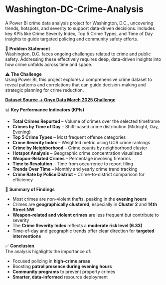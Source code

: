 # Washington-DC-Crime-Analysis
A Power BI crime data analysis project for Washington, D.C., uncovering trends, hotspots, and severity to support data-driven decisions. Includes key KPIs like Crime Severity Index, Top 5 Crime Types, and Time of Day insights to guide targeted policing and community safety efforts.

🧩 **Problem Statement**  
Washington, D.C. faces ongoing challenges related to crime and public safety. Addressing these effectively requires deep, data-driven insights into how crime unfolds across time and space.

⚠️ **The Challenge**  
Using Power BI, this project explores a comprehensive crime dataset to reveal patterns and correlations that can guide decision-making and strategic planning for crime reduction.

[**Dataset Source → Onyx Data March 2025 Challenge**](https://github.com/nashthecoder/Washington-DC-Crime-Analysis/commit/17879ff058dd113fd5fae3dee32a8467621e060b#diff-a48e6540e759e88b07c8327a78582c65d47c6e1f78fe456ff1d2ea13f51fa9ff)

📊 **Key Performance Indicators (KPIs)**  
- **Total Crimes Reported** – Volume of crimes over the selected timeframe  
- **Crimes by Time of Day** – Shift-based crime distribution (Midnight, Day, Evening)  
- **Top 5 Crime Types** – Most frequent offense categories  
- **Crime Severity Index** – Weighted metric using UCR crime rankings  
- **Crime by Neighborhood** – Crime counts by neighborhood cluster  
- **Hotspot Analysis** – Geographic crime concentration visualized  
- **Weapon-Related Crimes** – Percentage involving firearms  
- **Time to Resolution** – Time from occurrence to report filing  
- **Trends Over Time** – Monthly and yearly crime trend tracking  
- **Crime Rate by Police District** – Crime-to-district comparison for efficiency  

📌 **Summary of Findings**  
- Most crimes are non-violent thefts, peaking in the **evening hours**  
- Crimes are **geographically clustered**, especially in **Cluster 2** and **14th Street NW**  
- **Weapon-related and violent crimes** are less frequent but contribute to severity  
- The **Crime Severity Index** reflects a **moderate risk level (6.33)**  
- Time-of-day and geographic trends offer clear direction for **targeted interventions**  

✅ **Conclusion**  
The analysis highlights the importance of:  
- Focused policing in **high-crime areas**  
- Boosting **patrol presence during evening hours**  
- **Community programs** to prevent property crimes  
- **Smarter, data-informed** resource deployment  
